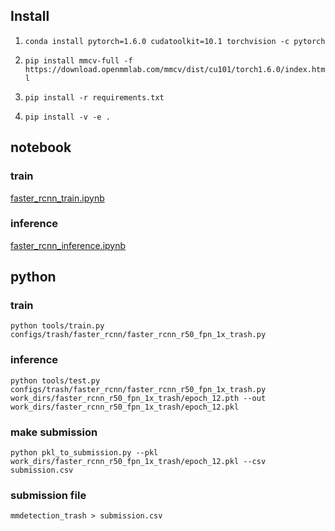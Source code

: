## Install
1. `conda install pytorch=1.6.0 cudatoolkit=10.1 torchvision -c pytorch`

2. `pip install mmcv-full -f https://download.openmmlab.com/mmcv/dist/cu101/torch1.6.0/index.html`

3. `pip install -r requirements.txt`

4. `pip install -v -e .`

## notebook
### train
[faster_rcnn_train.ipynb](https://github.com/Pstage-Segmentation-Detection/mmdetection_trash/blob/master/faster_rcnn_train.ipynb)
### inference
[faster_rcnn_inference.ipynb](https://github.com/Pstage-Segmentation-Detection/mmdetection_trash/blob/master/faster_rcnn_inference.ipynb)

## python
### train
`python tools/train.py configs/trash/faster_rcnn/faster_rcnn_r50_fpn_1x_trash.py`
### inference
`python tools/test.py configs/trash/faster_rcnn/faster_rcnn_r50_fpn_1x_trash.py work_dirs/faster_rcnn_r50_fpn_1x_trash/epoch_12.pth --out work_dirs/faster_rcnn_r50_fpn_1x_trash/epoch_12.pkl`
### make submission
`python pkl_to_submission.py --pkl work_dirs/faster_rcnn_r50_fpn_1x_trash/epoch_12.pkl --csv submission.csv`
### submission file
`mmdetection_trash > submission.csv`
